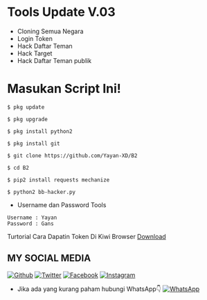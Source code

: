 # Tools Update V.03

* Cloning Semua Negara
* Login Token
* Hack Daftar Teman
* Hack Target
* Hack Daftar Teman publik


# Masukan Script Ini!
```
$ pkg update

$ pkg upgrade

$ pkg install python2

$ pkg install git

$ git clone https://github.com/Yayan-XD/B2

$ cd B2

$ pip2 install requests mechanize

$ python2 bb-hacker.py
```


* Username dan Password Tools
```
Username : Yayan
Password : Gans
```


Turtorial Cara Dapatin Token Di Kiwi Browser [Download](https://github.com/Yayan-XD/Maha-Guru/blob/master/Tak%20berjudul%202_540p.mp4)



## MY SOCIAL MEDIA
[![Github](https://img.shields.io/badge/Github-Ikuti-green?style=for-the-badge&logo=github)](https://github.com/Yayan-XD)
[![Twitter](https://img.shields.io/badge/twitter-Ikuti-blue?style=for-the-badge&logo=Twitter)](https://mobile.twitter.com/moch_xd)
[![Facebook](https://img.shields.io/badge/Facebook-Ikuti-blue?style=for-the-badge&logo=facebook)](https://www.facebook.com/YAYAN.XING.ZUCKERBERG.SR)
[![Instagram](https://img.shields.io/badge/Instagram-Ikuti-red?style=for-the-badge&logo=instagram)](https://Instagram.com/yayanxd_)
* Jika ada yang kurang paham hubungi WhatsApp👇
[![WhatsApp](https://img.shields.io/badge/whatsapp-Hubungi-brightgreen?style=for-the-badge&logo=whatsapp)](https://api.whatsapp.com/brightgreen?phone=+6285603036683)
